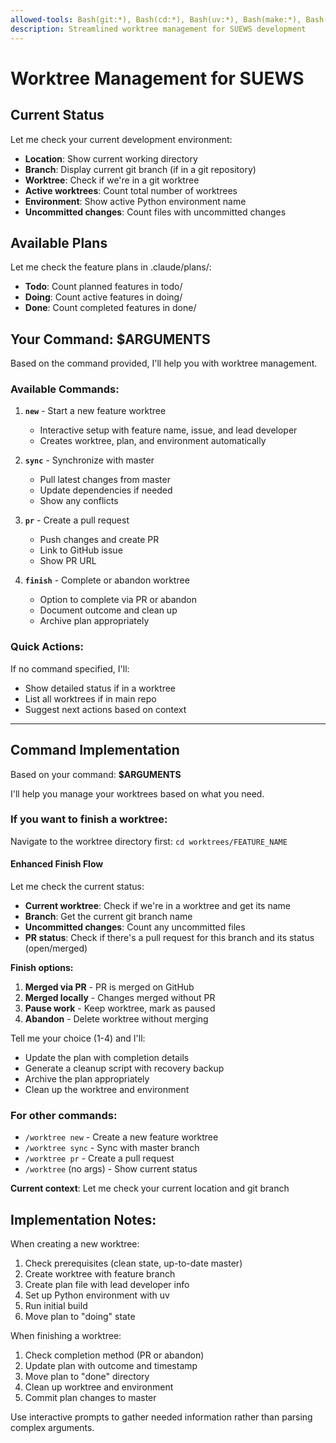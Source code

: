 ```yaml
---
allowed-tools: Bash(git:*), Bash(cd:*), Bash(uv:*), Bash(make:*), Bash(ls:*), Bash(source:*), Bash(echo:*), Bash(cat:*), Bash(rm:*), Bash(test:*), Bash(python:*), Bash(gh:*), Bash(date:*), LS, Read, Write, Edit
description: Streamlined worktree management for SUEWS development
---
```


# Worktree Management for SUEWS

## Current Status
Let me check your current development environment:
- **Location**: Show current working directory
- **Branch**: Display current git branch (if in a git repository)
- **Worktree**: Check if we're in a git worktree
- **Active worktrees**: Count total number of worktrees
- **Environment**: Show active Python environment name
- **Uncommitted changes**: Count files with uncommitted changes

## Available Plans
Let me check the feature plans in .claude/plans/:
- **Todo**: Count planned features in todo/
- **Doing**: Count active features in doing/
- **Done**: Count completed features in done/

## Your Command: $ARGUMENTS

Based on the command provided, I'll help you with worktree management.

### Available Commands:

1. **`new`** - Start a new feature worktree
   - Interactive setup with feature name, issue, and lead developer
   - Creates worktree, plan, and environment automatically
   
2. **`sync`** - Synchronize with master
   - Pull latest changes from master
   - Update dependencies if needed
   - Show any conflicts
   
3. **`pr`** - Create a pull request
   - Push changes and create PR
   - Link to GitHub issue
   - Show PR URL
   
4. **`finish`** - Complete or abandon worktree
   - Option to complete via PR or abandon
   - Document outcome and clean up
   - Archive plan appropriately

### Quick Actions:

If no command specified, I'll:
- Show detailed status if in a worktree
- List all worktrees if in main repo
- Suggest next actions based on context

---

## Command Implementation

Based on your command: **$ARGUMENTS**

I'll help you manage your worktrees based on what you need.

### If you want to finish a worktree:

Navigate to the worktree directory first: `cd worktrees/FEATURE_NAME`

#### Enhanced Finish Flow
Let me check the current status:
- **Current worktree**: Check if we're in a worktree and get its name
- **Branch**: Get the current git branch name
- **Uncommitted changes**: Count any uncommitted files
- **PR status**: Check if there's a pull request for this branch and its status (open/merged)

**Finish options:**
1. **Merged via PR** - PR is merged on GitHub
2. **Merged locally** - Changes merged without PR
3. **Pause work** - Keep worktree, mark as paused
4. **Abandon** - Delete worktree without merging

Tell me your choice (1-4) and I'll:
- Update the plan with completion details
- Generate a cleanup script with recovery backup
- Archive the plan appropriately
- Clean up the worktree and environment

### For other commands:

- `/worktree new` - Create a new feature worktree
- `/worktree sync` - Sync with master branch
- `/worktree pr` - Create a pull request
- `/worktree` (no args) - Show current status

**Current context**: Let me check your current location and git branch

## Implementation Notes:

When creating a new worktree:
1. Check prerequisites (clean state, up-to-date master)
2. Create worktree with feature branch
3. Create plan file with lead developer info
4. Set up Python environment with uv
5. Run initial build
6. Move plan to "doing" state

When finishing a worktree:
1. Check completion method (PR or abandon)
2. Update plan with outcome and timestamp
3. Move plan to "done" directory
4. Clean up worktree and environment
5. Commit plan changes to master

Use interactive prompts to gather needed information rather than parsing complex arguments.